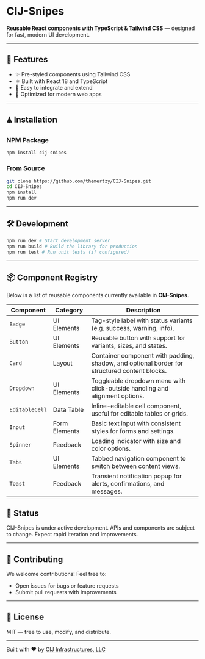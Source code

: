 # CIJ-Snipes
**Reusable React components with TypeScript & Tailwind CSS** — designed for fast, modern UI development.

---

## 🚀 Features
* ✨ Pre-styled components using Tailwind CSS
* ⚛️ Built with React 18 and TypeScript
* 🧹 Easy to integrate and extend
* 🚰 Optimized for modern web apps

---

## 🛦 Installation

### NPM Package
```bash
npm install cij-snipes
```

### From Source
```bash
git clone https://github.com/themertzy/CIJ-Snipes.git
cd CIJ-Snipes
npm install
npm run dev
```

---

## 🛠️ Development
```bash
npm run dev # Start development server
npm run build # Build the library for production
npm run test # Run unit tests (if configured)
```

---

## 📦 Component Registry



Below is a list of reusable components currently available in **CIJ-Snipes**.



| Component       | Category       | Description |
|-----------------|----------------|-------------|
| `Badge` | UI Elements | Tag-style label with status variants (e.g. success, warning, info). |
| `Button` | UI Elements | Reusable button with support for variants, sizes, and states. |
| `Card` | Layout | Container component with padding, shadow, and optional border for structured content blocks. |
| `Dropdown` | UI Elements | Toggleable dropdown menu with click-outside handling and alignment options. |
| `EditableCell` | Data Table | Inline-editable cell component, useful for editable tables or grids. |
| `Input` | Form Elements | Basic text input with consistent styles for forms and settings. |
| `Spinner` | Feedback | Loading indicator with size and color options. |
| `Tabs` | UI Elements | Tabbed navigation component to switch between content views. |
| `Toast` | Feedback | Transient notification popup for alerts, confirmations, and messages. |



## 📝 Status

CIJ-Snipes is under active development. APIs and components are subject to change.
Expect rapid iteration and improvements.

---

## 🤝 Contributing
We welcome contributions! Feel free to:
* Open issues for bugs or feature requests
* Submit pull requests with improvements

---

## 📄 License
MIT — free to use, modify, and distribute.

---

Built with ❤️ by [CIJ Infrastructures, LLC](https://github.com/cij-infrastructures)